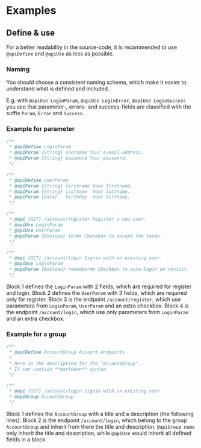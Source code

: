 # Examples


## Define & use

For a better readability in the source-code, it is recommended to use `@apiDefine` and `@apiUse` as less as possible.



### Naming

You should choose a consistent naming schema, which make it easier to understand what is defined and included.

E.g. with `@apiUse LoginParam`, `@apiUse LoginError`, `@apiUse LoginSuccess` you see that parameter-, errors- and
success-fields are classified with the suffix `Param`, `Error` and `Success`.



### Example for parameter

```js
/**
 * @apiDefine LoginParam
 * @apiParam {String} username Your e-mail-address.
 * @apiParam {String} password Your password.
 */

/**
 * @apiDefine UserParam
 * @apiParam {String} firstname Your firstname.
 * @apiParam {String} lastname  Your lastname.
 * @apiParam {Date}   birthday  Your birthday.
 */

/**
 * @api {GET} /account/register Register a new user.
 * @apiUse LoginParam
 * @apiUse UserParam
 * @apiParam {Boolean} terms Checkbox to accept the terms.
 */

/**
 * @api {GET} /account/login Signin with an existing user.
 * @apiUse LoginParam
 * @apiParam {Boolean} rememberme Checkbox to auto-login on revisit.
 */
```
Block 1 defines the `LoginParam` with 2 fields, which are required for register and login.
Block 2 defines the `UserParam` with 3 fields, which are required only for register.
Block 3 is the endpoint `/account/register`, which use parameters from `LoginParam`, `UserParam` and an extra checkbox.
Block 4 is the endpoint `/account/login`, which use only parameters from `LoginParam` and an extra checkbox.



### Example for a group

```js
/**
 * @apiDefine AccountGroup Account endpoints
 *
 * Here is the description for the "AccountGroup".
 * It can contain **markdown** syntax.
 */

/**
 * @api {GET} /account/login Signin with an existing user.
 * @apiGroup AccountGroup
 */
```
Block 1 defines the `AccountGroup` with a title and a description (the following lines).
Block 2 is the endpoint `/account/login`, which belong to the group `AccountGroup` and inherit from there the title and
description.
`@apiGroup name` only inherit the title and description, while `@apiUse` would inherit all defined fields in a block.
